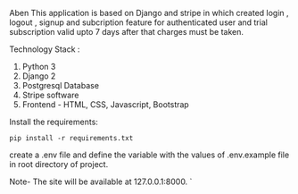 Aben
This application is based on Django and stripe  in which created login , logout , signup  and subcription feature for authenticated user and trial subscription valid upto 7 days after that charges must be taken.

Technology Stack :

1. Python 3
2. Django 2
3. Postgresql Database
4. Stripe software
6. Frontend - HTML, CSS, Javascript, Bootstrap

Install the requirements:

`pip install -r requirements.txt`

create a .env file and define the variable with the values of .env.example file in root directory of project. 

Note- The site will be available at 127.0.0.1:8000. `
